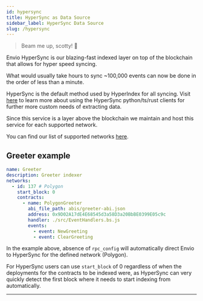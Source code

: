 ```yaml
---
id: hypersync
title: HyperSync as Data Source
sidebar_label: HyperSync Data Source
slug: /hypersync
---
```


> Beam me up, scotty! 🖖

Envio HyperSync is our blazing-fast indexed layer on top of the blockchain that allows for hyper speed syncing.

What would usually take hours to sync ~100,000 events can now be done in the order of less than a minute.

HyperSync is the default method used by HyperIndex for all syncing. Visit [here](/docs/HyperSync/overview) to learn more about using the HyperSync python/ts/rust clients for further more custom needs of extracting data.

Since this service is a layer above the blockchain we maintain and host this service for each supported network.

You can find our list of supported networks [here](/docs/HyperSync/hypersync-supported-networks).

## Greeter example

```yaml
name: Greeter
description: Greeter indexer
networks:
  - id: 137 # Polygon
    start_block: 0
    contracts:
      - name: PolygonGreeter
        abi_file_path: abis/greeter-abi.json
        address: 0x9D02A17dE4E68545d3a58D3a20BbBE0399E05c9c
        handler: ./src/EventHandlers.bs.js
        events:
          - event: NewGreeting
          - event: ClearGreeting
```

In the example above, absence of `rpc_config` will automatically direct Envio to HyperSync for the defined network (Polygon).

For HyperSync users can use `start_block` of 0 regardless of when the deployments for the contracts to be indexed were, as HyperSync can very quickly detect the first block where it needs to start indexing from automatically.

---
